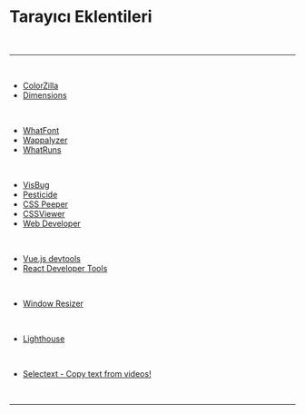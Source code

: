 # Tarayıcı Eklentileri

<br>

---

<br>

- [ColorZilla](https://chrome.google.com/webstore/detail/colorzilla/bhlhnicpbhignbdhedgjhgdocnmhomnp)
- [Dimensions](https://chrome.google.com/webstore/detail/dimensions/baocaagndhipibgklemoalmkljaimfdj)

<br>

- [WhatFont](https://chrome.google.com/webstore/detail/whatfont/jabopobgcpjmedljpbcaablpmlmfcogm)
- [Wappalyzer](https://chrome.google.com/webstore/detail/wappalyzer-technology-pro/gppongmhjkpfnbhagpmjfkannfbllamg)
- [WhatRuns](https://chrome.google.com/webstore/detail/whatruns/cmkdbmfndkfgebldhnkbfhlneefdaaip)

<br>

- [VisBug](https://chrome.google.com/webstore/detail/visbug/cdockenadnadldjbbgcallicgledbeoc)
- [Pesticide](https://chrome.google.com/webstore/detail/pesticide-for-chrome/bakpbgckdnepkmkeaiomhmfcnejndkbi)
- [CSS Peeper](https://chrome.google.com/webstore/detail/css-peeper/mbnbehikldjhnfehhnaidhjhoofhpehk)
- [CSSViewer](https://chrome.google.com/webstore/detail/cssviewer/ggfgijbpiheegefliciemofobhmofgce)
- [Web Developer](https://chrome.google.com/webstore/detail/web-developer/bfbameneiokkgbdmiekhjnmfkcnldhhm)

<br>

- [Vue.js devtools](https://chrome.google.com/webstore/detail/vuejs-devtools/nhdogjmejiglipccpnnnanhbledajbpd)
- [React Developer Tools](https://chrome.google.com/webstore/detail/react-developer-tools/fmkadmapgofadopljbjfkapdkoienihi)

<br>

- [Window Resizer](https://chrome.google.com/webstore/detail/window-resizer/kkelicaakdanhinjdeammmilcgefonfh)

<br>

- [Lighthouse](https://chrome.google.com/webstore/detail/lighthouse/blipmdconlkpinefehnmjammfjpmpbjk)

<br>

- [Selectext - Copy text from videos!](https://chrome.google.com/webstore/detail/selectext-copy-text-from/gkkdmjjodidppndkbkhhknakbeflbomf)

<br>

---
